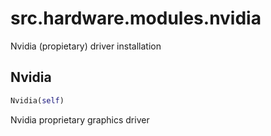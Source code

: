 <h1 id="src.hardware.modules.nvidia">src.hardware.modules.nvidia</h1>

Nvidia (propietary) driver installation
<h2 id="src.hardware.modules.nvidia.Nvidia">Nvidia</h2>

```python
Nvidia(self)
```
Nvidia proprietary graphics driver
